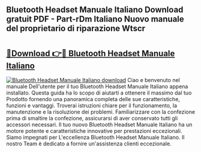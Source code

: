 ## Bluetooth Headset Manuale Italiano Download gratuit PDF - Part-rDm Italiano Nuovo manuale del proprietario di riparazione Wtscr

# <h2><a href="http://dfgyxl.blite.top/?on=Bluetooth+Headset+Manuale+Italiano">🔗Download 👉🔴 Bluetooth Headset Manuale Italiano</a></h2>

[![Bluetooth Headset Manuale Italiano download](https://i.imgur.com/lujVjoI.png)](http://dfgyxl.blite.top/?on=Bluetooth+Headset+Manuale+Italiano)
Ciao e benvenuto nel manuale Dell'utente per il tuo Bluetooth Headset Manuale Italiano appena installato. Questa guida ha lo scopo di aiutarti a ottenere il massimo dal tuo Prodotto fornendo una panoramica completa delle sue caratteristiche, funzioni e vantaggi. Troverai istruzioni chiare per il funzionamento, la manutenzione e la risoluzione dei problemi. Familiarizzare con la confezione prima di smaltire la confezione, assicurarsi di aver conservato tutti gli accessori necessari. Il tuo nuovo Bluetooth Headset Manuale Italiano ha un motore potente e caratteristiche innovative per prestazioni eccezionali. Siamo impegnati per L'eccellenza Bluetooth Headset Manuale Italiano. Il nostro Team è dedicato a fornire un'assistenza clienti eccezionale.
